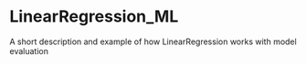 # LinearRegression_ML
A short description and example of how LinearRegression works with model evaluation
